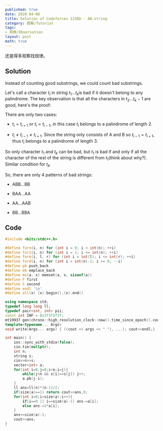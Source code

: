 ```yaml
---
published: true
date: 2020-04-08
title: Solution of Codeforces 1238D - AB-string
category: 题解/Tutorial
tags:
- 观察/Observation
layout: post
math: true
---
```

还是得多观察找规律。
<!--more-->

## Solution

Instead of counting good substrings, we could count bad substrings. 

Let's call a character $t_i$ in string $t_1\dots t_k$is bad if it doesn't belong to any palindrome. The key observation is that all the characters in $t_2\dots t_k-1$ are good, here's the proof:

There are only two cases:

- $t_i=t_{i+1}$ or $t_i=t_{i-1}$, in this case $t_i$ belongs to a palindrome of length 2.

- $t_i\ne t_{i-1}\ne t_{i+1}$. Since the string only consists of A and B so $t_{i-1}=t_{i+1}$, thus $t_i$ belongs to a palindrome of length 3.

So only character $t_1$ and $t_k$ can be bad, but $t_1$ is bad if and only if all the character of the rest of the string is different from $t_1$(think about why?). Similar condition for $t_k$.

So, there are only 4 patterns of bad strings:

- ABB...BB

- BAA...AA

- AA...AAB

- BB...BBA

## Code
```cpp
#include <bits/stdc++.h>

#define forn(i, n) for (int i = 0; i < int(n); ++i)
#define for1(i, n) for (int i = 1; i <= int(n); ++i)
#define fore(i, l, r) for (int i = int(l); i <= int(r); ++i)
#define ford(i, n) for (int i = int(n)-1; i >= 0; --i)
#define pb push_back
#define eb emplace_back
#define ms(a, x) memset(a, x, sizeof(a))
#define F first
#define S second
#define endl '\n'
#define all(x) (x).begin(),(x).end()

using namespace std;
typedef long long ll;
typedef pair<int, int> pii;
const int INF = 0x3f3f3f3f;
mt19937 gen(chrono::high_resolution_clock::now().time_since_epoch().count());
template<typename... Args>
void write(Args... args) { ((cout << args << " "), ...); cout<<endl;}

int main() {
    ios::sync_with_stdio(false);
    cin.tie(nullptr);
    int n;
    string s;
    cin>>n>>s;
    vector<int> a;
    for(int i=0,j=0;i<n;i=j){
        while(j<n && s[i]==s[j]) j++;
        a.pb(j-i);
    }
    ll ans=ll(n)*(n-1)/2;
    if(size(a)==1) return cout<<ans,0;
    for(int i=0;i<size(a);i++){
        if(i==0 || i==size(a)-1) ans-=a[i];
        else ans-=2*a[i];
    }
    ans+=size(a)-1;
    cout<<ans;
}
```
